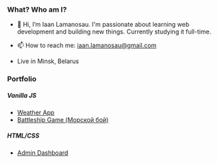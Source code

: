 ### What? Who am I?
- 👋 Hi, I’m Iaan Lamanosau. I'm passionate about learning web development and building new things. Currently studying it full-time.
- 📫 How to reach me: iaan.lamanosau@gmail.com

- Live in Minsk, Belarus

### Portfolio
##### Vanilla JS
- [Weather App](https://github.com/twentysixhugs/Weather-app)
- [Battleship Game (Морской бой)](https://github.com/twentysixhugs/Battleship)

##### HTML/CSS
- [Admin Dashboard](https://github.com/twentysixhugs/Admin-dashboard)
